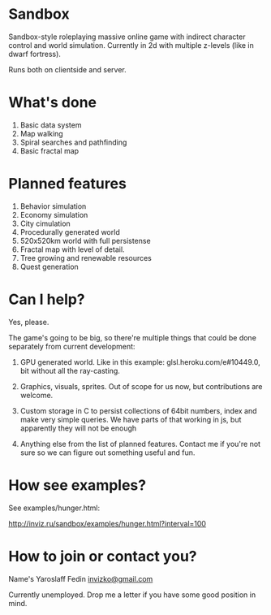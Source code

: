 # Sandbox

Sandbox-style roleplaying massive online game with indirect character control and world simulation. Currently in 2d with multiple z-levels (like in dwarf fortress).

Runs both on clientside and server. 

# What's done

1) Basic data system
2) Map walking
3) Spiral searches and pathfinding
4) Basic fractal map

# Planned features

1) Behavior simulation
2) Economy simulation
3) City cimulation
4) Procedurally generated world
5) 520x520km world with full persistense
6) Fractal map with level of detail.
7) Tree growing and renewable resources
8) Quest generation

# Can I help?

Yes, please.

The game's going to be big, so there're multiple things that could be done separately from current development:

1) GPU generated world. Like in this example: glsl.heroku.com/e#10449.0, bit without all the ray-casting.

2) Graphics, visuals, sprites. Out of scope for us now, but contributions are welcome.

3) Custom storage in C to persist collections of 64bit numbers, index and make very simple queries. We have parts of that working in js, but apparently they will not be enough

4) Anything else from the list of planned features. Contact me if you're not sure so we can figure out something useful and fun.

# How see examples?
See examples/hunger.html:

http://inviz.ru/sandbox/examples/hunger.html?interval=100

# How to join or contact you?

Name's Yaroslaff Fedin
invizko@gmail.com

Currently unemployed. Drop me a letter if you have some good position in mind.
